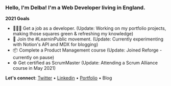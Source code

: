 ### Hello, I'm Delba! I'm a Web Developer living in England.

**2021 Goals**
- 👩🏻‍💻  Get a job as a developer. (Update: Working on my portfolio projects, making those squares green & refreshing my knowledge)
- 🔭  Join the #LearninPublic movement. (Update: Currently experimenting with Notion's API and MDX for blogging)
- 📦  Complete a Product Management course (Update: Joined Reforge - currently on pause)
- ⚙️   Get certified as ScrumMaster (Update: Attending a Scrum Alliance course in May 2021)

 
**Let's connect**: [Twitter](https://twitter.com/delba_oliveira) • [Linkedin](https://www.linkedin.com/in/delbaoliveira/) • [Portfolio](https://delbaoliveira.com/) • Blog
